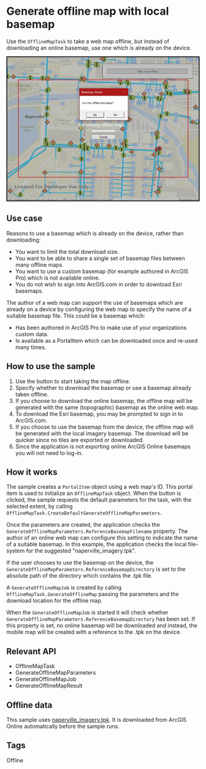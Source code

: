 # Generate offline map with local basemap

Use the `OfflineMapTask` to take a web map offline, but instead of downloading an online basemap, use one which is already on the device.

![](OfflineBasemapByReference.jpg)

## Use case

Reasons to use a basemap which is already on the device, rather than downloading:

* You want to limit the total download size.
* You want to be able to share a single set of basemap files between many offline maps.
* You want to use a custom basemap (for example authored in ArcGIS Pro) which is not available online.
* You do not wish to sign into ArcGIS.com in order to download Esri basemaps.

The author of a web map can support the use of basemaps which are already on a device by configuring the web map to specify the name of a suitable basemap file. This could be a basemap which:

* Has been authored in ArcGIS Pro to make use of your organizations custom data.
* Is available as a PortalItem which can be downloaded once and re-used many times.

## How to use the sample

1. Use the button to start taking the map offline.
2. Specify whether to download the basemap or use a basemap already taken offline.
3. If you choose to download the online basemap, the offline map will be generated with the same (topographic) basemap as the online web map.
4. To download the Esri basemap, you may be prompted to sign in to ArcGIS.com.
5. If you choose to use the basemap from the device, the offline map will be generated with the local imagery basemap. The download will be quicker since no tiles are exported or downloaded.
6. Since the application is not exporting online ArcGIS Online basemaps you will not need to log-in.

## How it works

The sample creates a `PortalItem` object using a web map's ID. This portal item is used to initialize an `OfflineMapTask` object. When the button is clicked, the sample requests the default parameters for the task, with the selected extent, by calling `OfflineMapTask.CreateDefaultGenerateOfflineMapParameters`. 

Once the parameters are created, the application checks the `GenerateOfflineMapParameters.ReferenceBasemapFilename` property. The author of an online web map can configure this setting to indicate the name of a suitable basemap. In this example, the application checks the local file-system for the suggested "naperville_imagery.tpk".

If the user chooses to use the basemap on the device, the `GenerateOfflineMapParameters.ReferenceBasemapDirectory` is set to the absolute path of the directory which contains the .tpk file.

A `GenerateOfflineMapJob` is created by calling `OfflineMapTask.GenerateOfflineMap` passing the parameters and the download location for the offline map.

When the `GenerateOfflineMapJob` is started it will check whether `GenerateOfflineMapParameters.ReferenceBasemapDirectory` has been set. If this property is set, no online basemap will be downloaded and instead, the mobile map will be created with a reference to the .tpk on the device.

## Relevant API

* OfflineMapTask
* GenerateOfflineMapParameters
* GenerateOfflineMapJob
* GenerateOfflineMapResult

## Offline data

This sample uses [naperville_imagery.tpk](https://arcgisruntime.maps.arcgis.com/home/item.html?id=628e8e3521cf45e9a28a12fe10c02c4d). It is downloaded from ArcGIS Online automatically before the sample runs.

## Tags

Offline
